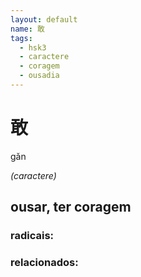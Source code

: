 ```yaml
--- 
layout: default
name: 敢 
tags: 
  - hsk3
  - caractere
  - coragem
  - ousadia
--- 
```

# 敢 
gǎn  
 
*(caractere)*  
## ousar, ter coragem 
### radicais: 
### relacionados: 
